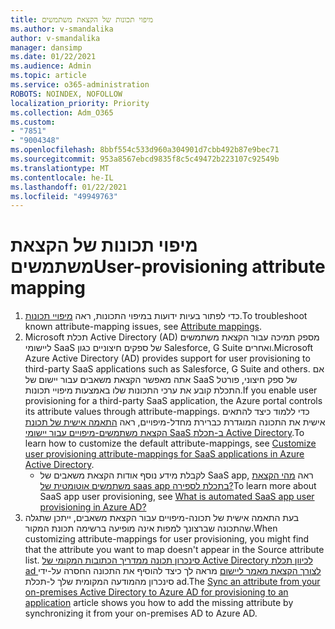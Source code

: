 ```yaml
---
title: מיפוי תכונות של הקצאת משתמשים
ms.author: v-smandalika
author: v-smandalika
manager: dansimp
ms.date: 01/22/2021
ms.audience: Admin
ms.topic: article
ms.service: o365-administration
ROBOTS: NOINDEX, NOFOLLOW
localization_priority: Priority
ms.collection: Adm_O365
ms.custom:
- "7851"
- "9004348"
ms.openlocfilehash: 8bbf554c533d960a304901d7cbb492b87e9bec71
ms.sourcegitcommit: 953a8567ebcd9835f8c5c49472b223107c92549b
ms.translationtype: MT
ms.contentlocale: he-IL
ms.lasthandoff: 01/22/2021
ms.locfileid: "49949763"
---
```

# <a name="user-provisioning-attribute-mapping"></a><span data-ttu-id="b7faf-102">מיפוי תכונות של הקצאת משתמשים</span><span class="sxs-lookup"><span data-stu-id="b7faf-102">User-provisioning attribute mapping</span></span>

1. <span data-ttu-id="b7faf-103">כדי לפתור בעיות ידועות במיפוי התכונות, ראה [מיפויי תכונות](https://docs.microsoft.com/azure/active-directory/app-provisioning/known-issues#attribute-mappings).</span><span class="sxs-lookup"><span data-stu-id="b7faf-103">To troubleshoot known attribute-mapping issues, see [Attribute mappings](https://docs.microsoft.com/azure/active-directory/app-provisioning/known-issues#attribute-mappings).</span></span> 
2. <span data-ttu-id="b7faf-104">Microsoft תכלת Active Directory (AD) מספק תמיכה עבור הקצאת משתמשים ליישומי SaaS של ספקים חיצוניים כגון Salesforce, G Suite ואחרים.</span><span class="sxs-lookup"><span data-stu-id="b7faf-104">Microsoft Azure Active Directory (AD) provides support for user provisioning to third-party SaaS applications such as Salesforce, G Suite and others.</span></span> <span data-ttu-id="b7faf-105">אם אתה מאפשר הקצאת משאבים עבור יישום של SaaS של ספק חיצוני, פורטל התכלת קובע את ערכי התכונות שלו באמצעות מיפויי תכונות.</span><span class="sxs-lookup"><span data-stu-id="b7faf-105">If you enable user provisioning for a third-party SaaS application, the Azure portal controls its attribute values through attribute-mappings.</span></span> <span data-ttu-id="b7faf-106">כדי ללמוד כיצד להתאים אישית את התכונה המוגדרת כברירת מחדל-מיפויים, ראה [התאמה אישית של תכונת הקצאת משתמשים-מיפויים עבור יישומי SaaS ב-תכלת Active Directory](https://docs.microsoft.com/azure/active-directory/app-provisioning/customize-application-attributes).</span><span class="sxs-lookup"><span data-stu-id="b7faf-106">To learn how to customize the default attribute-mappings, see [Customize user provisioning attribute-mappings for SaaS applications in Azure Active Directory](https://docs.microsoft.com/azure/active-directory/app-provisioning/customize-application-attributes).</span></span>
    - <span data-ttu-id="b7faf-107">לקבלת מידע נוסף אודות הקצאת משאבים של SaaS app, ראה [מהי הקצאת משתמשים אוטומטית של saas app בתכלת לספירה?](https://docs.microsoft.com/azure/active-directory/app-provisioning/user-provisioning)</span><span class="sxs-lookup"><span data-stu-id="b7faf-107">To learn more about SaaS app user provisioning, see [What is automated SaaS app user provisioning in Azure AD?](https://docs.microsoft.com/azure/active-directory/app-provisioning/user-provisioning)</span></span> 
3. <span data-ttu-id="b7faf-108">בעת התאמה אישית של תכונה-מיפויים עבור הקצאת משאבים, ייתכן שתגלה שהתכונה שברצונך למפות אינה מופיעה ברשימה תכונת המקור.</span><span class="sxs-lookup"><span data-stu-id="b7faf-108">When customizing attribute-mappings for user provisioning, you might find that the attribute you want to map doesn't appear in the Source attribute list.</span></span> <span data-ttu-id="b7faf-109">[סינכרון תכונה ממדריך הכתובות המקומי של Active Directory לכיוון תכלת ad לצורך הקצאת מאמר ליישום](https://docs.microsoft.com/azure/active-directory/app-provisioning/user-provisioning-sync-attributes-for-mapping) מראה לך כיצד להוסיף את התכונה החסרה על-ידי סינכרון מהמודעה המקומית שלך ל-תכלת ad.</span><span class="sxs-lookup"><span data-stu-id="b7faf-109">The [Sync an attribute from your on-premises Active Directory to Azure AD for provisioning to an application](https://docs.microsoft.com/azure/active-directory/app-provisioning/user-provisioning-sync-attributes-for-mapping) article shows you how to add the missing attribute by synchronizing it from your on-premises AD to Azure AD.</span></span>
